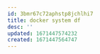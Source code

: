 ```yaml
---
id: 3bmr67c72aphstp8jchlhi7
title: docker system df
desc: ''
updated: 1671447574232
created: 1671447564747
---
```

